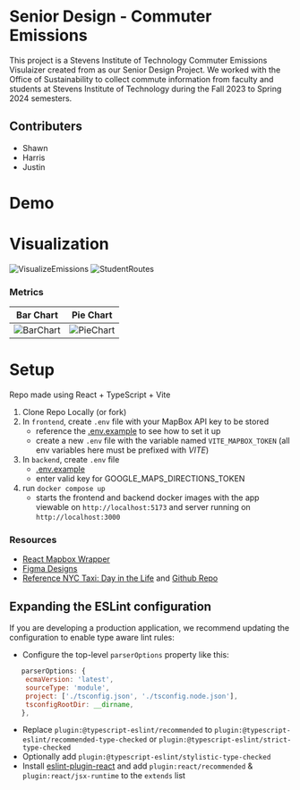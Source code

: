 # Senior Design - Commuter Emissions

This project is a Stevens Institute of Technology Commuter Emissions Visulaizer created from as our Senior Design Project. We worked with the Office of Sustainability to collect commute information from faculty and students at Stevens Institute of Technology during the Fall 2023 to Spring 2024 semesters.

## Contributers
- Shawn 
- Harris
- Justin

# Demo

# Visualization
![VisualizeEmissions](https://github.com/user-attachments/assets/03e43b2b-e7e7-4333-b613-27a4fbe8496f)
![StudentRoutes](https://github.com/user-attachments/assets/00651b78-8da5-40fc-9822-ed5ec749326c)

### Metrics
| Bar Chart | Pie Chart |
|-----------|-----------|
|![BarChart](https://github.com/user-attachments/assets/6bbf8464-3c94-4489-92ea-6a87391346a3)|![PieChart](https://github.com/user-attachments/assets/d4fcd2cc-6b27-485a-b788-c860d4a9910d)|


# Setup

Repo made using React + TypeScript + Vite

1. Clone Repo Locally (or fork)
1. In `frontend`, create `.env` file with your MapBox API key to be stored
   - reference the [.env.example](./frontend/.env.example) to see how to set it up
   - create a new `.env` file with the variable named `VITE_MAPBOX_TOKEN` (all env variables here must be prefixed with _VITE_)
1. In `backend`, create `.env` file 
   - [.env.example](./backend/.env.example)
   - enter valid key for GOOGLE_MAPS_DIRECTIONS_TOKEN
1. run `docker compose up`
   - starts the frontend and backend docker images with the app viewable on `http://localhost:5173` and server running on `http://localhost:3000`


### Resources
- [React Mapbox Wrapper](https://visgl.github.io/react-map-gl/docs/get-started)
- [Figma Designs](https://www.figma.com/file/jixgHBXIThzdBwXKstjzt4/Senior-Design-Visualize-Commuter-Emissions?type=design&node-id=0-1&mode=design&t=NidnMDsOuoIs0yMW-0)
- [Reference NYC Taxi: Day in the Life](https://chriswhong.github.io/nyctaxi/#) and [Github Repo](https://github.com/chriswhong/nyctaxi)

## Expanding the ESLint configuration

If you are developing a production application, we recommend updating the configuration to enable type aware lint rules:

- Configure the top-level `parserOptions` property like this:

```js
   parserOptions: {
    ecmaVersion: 'latest',
    sourceType: 'module',
    project: ['./tsconfig.json', './tsconfig.node.json'],
    tsconfigRootDir: __dirname,
   },
```

- Replace `plugin:@typescript-eslint/recommended` to `plugin:@typescript-eslint/recommended-type-checked` or `plugin:@typescript-eslint/strict-type-checked`
- Optionally add `plugin:@typescript-eslint/stylistic-type-checked`
- Install [eslint-plugin-react](https://github.com/jsx-eslint/eslint-plugin-react) and add `plugin:react/recommended` & `plugin:react/jsx-runtime` to the `extends` list
